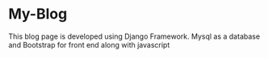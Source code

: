 # My-Blog
This blog page is developed using Django Framework. Mysql as a database and Bootstrap for front end along with javascript

